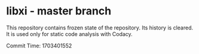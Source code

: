 # libxi - master branch

This repository contains frozen state of the repository.
Its history is cleared. It is used only for static code
analysis with Codacy.

Commit Time: 1703401552